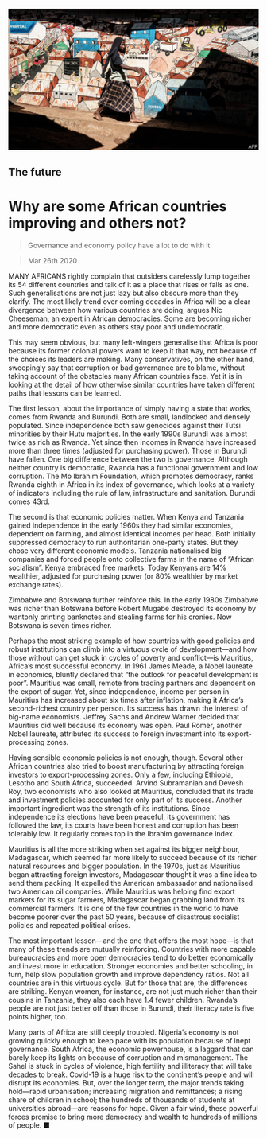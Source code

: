 ![](./images/20200328_SRP544.jpg)

## The future

# Why are some African countries improving and others not?

> Governance and economy policy have a lot to do with it

> Mar 26th 2020

MANY AFRICANS rightly complain that outsiders carelessly lump together its 54 different countries and talk of it as a place that rises or falls as one. Such generalisations are not just lazy but also obscure more than they clarify. The most likely trend over coming decades in Africa will be a clear divergence between how various countries are doing, argues Nic Cheeseman, an expert in African democracies. Some are becoming richer and more democratic even as others stay poor and undemocratic.

This may seem obvious, but many left-wingers generalise that Africa is poor because its former colonial powers want to keep it that way, not because of the choices its leaders are making. Many conservatives, on the other hand, sweepingly say that corruption or bad governance are to blame, without taking account of the obstacles many African countries face. Yet it is in looking at the detail of how otherwise similar countries have taken different paths that lessons can be learned.

The first lesson, about the importance of simply having a state that works, comes from Rwanda and Burundi. Both are small, landlocked and densely populated. Since independence both saw genocides against their Tutsi minorities by their Hutu majorities. In the early 1990s Burundi was almost twice as rich as Rwanda. Yet since then incomes in Rwanda have increased more than three times (adjusted for purchasing power). Those in Burundi have fallen. One big difference between the two is governance. Although neither country is democratic, Rwanda has a functional government and low corruption. The Mo Ibrahim Foundation, which promotes democracy, ranks Rwanda eighth in Africa in its index of governance, which looks at a variety of indicators including the rule of law, infrastructure and sanitation. Burundi comes 43rd.

The second is that economic policies matter. When Kenya and Tanzania gained independence in the early 1960s they had similar economies, dependent on farming, and almost identical incomes per head. Both initially suppressed democracy to run authoritarian one-party states. But they chose very different economic models. Tanzania nationalised big companies and forced people onto collective farms in the name of “African socialism”. Kenya embraced free markets. Today Kenyans are 14% wealthier, adjusted for purchasing power (or 80% wealthier by market exchange rates).

Zimbabwe and Botswana further reinforce this. In the early 1980s Zimbabwe was richer than Botswana before Robert Mugabe destroyed its economy by wantonly printing banknotes and stealing farms for his cronies. Now Botswana is seven times richer.

Perhaps the most striking example of how countries with good policies and robust institutions can climb into a virtuous cycle of development—and how those without can get stuck in cycles of poverty and conflict—is Mauritius, Africa’s most successful economy. In 1961 James Meade, a Nobel laureate in economics, bluntly declared that “the outlook for peaceful development is poor”. Mauritius was small, remote from trading partners and dependent on the export of sugar. Yet, since independence, income per person in Mauritius has increased about six times after inflation, making it Africa’s second-richest country per person. Its success has drawn the interest of big-name economists. Jeffrey Sachs and Andrew Warner decided that Mauritius did well because its economy was open. Paul Romer, another Nobel laureate, attributed its success to foreign investment into its export-processing zones.

Having sensible economic policies is not enough, though. Several other African countries also tried to boost manufacturing by attracting foreign investors to export-processing zones. Only a few, including Ethiopia, Lesotho and South Africa, succeeded. Arvind Subramanian and Devesh Roy, two economists who also looked at Mauritius, concluded that its trade and investment policies accounted for only part of its success. Another important ingredient was the strength of its institutions. Since independence its elections have been peaceful, its government has followed the law, its courts have been honest and corruption has been tolerably low. It regularly comes top in the Ibrahim governance index.

Mauritius is all the more striking when set against its bigger neighbour, Madagascar, which seemed far more likely to succeed because of its richer natural resources and bigger population. In the 1970s, just as Mauritius began attracting foreign investors, Madagascar thought it was a fine idea to send them packing. It expelled the American ambassador and nationalised two American oil companies. While Mauritius was helping find export markets for its sugar farmers, Madagascar began grabbing land from its commercial farmers. It is one of the few countries in the world to have become poorer over the past 50 years, because of disastrous socialist policies and repeated political crises.

The most important lesson—and the one that offers the most hope—is that many of these trends are mutually reinforcing. Countries with more capable bureaucracies and more open democracies tend to do better economically and invest more in education. Stronger economies and better schooling, in turn, help slow population growth and improve dependency ratios. Not all countries are in this virtuous cycle. But for those that are, the differences are striking. Kenyan women, for instance, are not just much richer than their cousins in Tanzania, they also each have 1.4 fewer children. Rwanda’s people are not just better off than those in Burundi, their literacy rate is five points higher, too.

Many parts of Africa are still deeply troubled. Nigeria’s economy is not growing quickly enough to keep pace with its population because of inept governance. South Africa, the economic powerhouse, is a laggard that can barely keep its lights on because of corruption and mismanagement. The Sahel is stuck in cycles of violence, high fertility and illiteracy that will take decades to break. Covid-19 is a huge risk to the continent’s people and will disrupt its economies. But, over the longer term, the major trends taking hold—rapid urbanisation; increasing migration and remittances; a rising share of children in school; the hundreds of thousands of students at universities abroad—are reasons for hope. Given a fair wind, these powerful forces promise to bring more democracy and wealth to hundreds of millions of people. ■